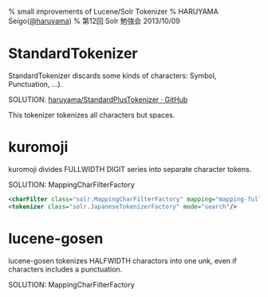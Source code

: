 % small improvements of Lucene/Solr Tokenizer
% HARUYAMA Seigo([@haruyama](https://twitter.com/haruyama))
% 第12回 Solr 勉強会 2013/10/09

# StandardTokenizer

StandardTokenizer discards some kinds of characters: Symbol, Punctuation, ...).

SOLUTION: [haruyama/StandardPlusTokenizer · GitHub](https://github.com/haruyama/StandardPlusTokenizer)

This tokenizer tokenizes all characters but spaces.

# kuromoji

kuromoji divides FULLWIDTH DIGIT series into separate character tokens.

SOLUTION: MappingCharFilterFactory

```xml
<charFilter class="solr.MappingCharFilterFactory" mapping="mapping-fullwidth-digit.txt" />
<tokenizer class="solr.JapaneseTokenizerFactory" mode="search"/>
```

# lucene-gosen

lucene-gosen tokenizes HALFWIDTH charactors into one unk, even if characters includes a punctuation.

SOLUTION: MappingCharFilterFactory
